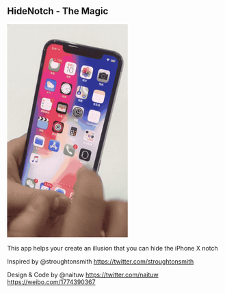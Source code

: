 ## HideNotch - The Magic

![](demo.gif)

This app helps your create an illusion that you can hide the iPhone X notch

Inspired by @stroughtonsmith
https://twitter.com/stroughtonsmith

Design & Code by @naituw
https://twitter.com/naituw
https://weibo.com/1774390367


